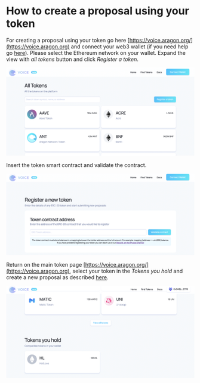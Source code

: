 # How to create a proposal using your token

For creating a proposal using your token go here [https://voice.aragon.org/](https://voice.aragon.org) and connect your web3 wallet (if you need help go [here](../set-up-metamask/)). Please select the Ethereum network on your wallet. Expand the view with _all tokens_ button and click _Register a token_.

![](<../../../.gitbook/assets/Schermata 2022-02-11 alle 12.10.55.png>)

Insert the token smart contract and validate the contract.

![](<../../../.gitbook/assets/Schermata 2022-02-11 alle 12.14.27.png>)

Return on the main token page [https://voice.aragon.org/](https://voice.aragon.org), select your token in the _Tokens you hold_ and create a new proposal as described [here](how-to-create-a-proposal.md).

![](<../../../.gitbook/assets/Schermata 2022-02-11 alle 12.18.51.png>)

